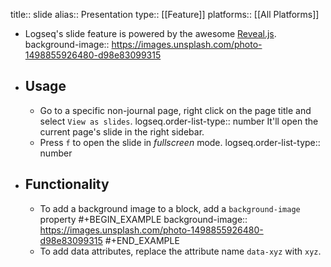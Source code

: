 title:: slide
alias:: Presentation
type:: [[Feature]]
platforms:: [[All Platforms]]

- Logseq's slide feature is powered by the awesome [Reveal.js](https://revealjs.com/).
  background-image:: https://images.unsplash.com/photo-1498855926480-d98e83099315
- ## Usage
	- Go to a specific non-journal page, right click on the page title and select `View as slides`.
	  logseq.order-list-type:: number
	  It'll open the current page's slide in the right sidebar.
	- Press `f` to open the slide in _fullscreen_ mode.
	  logseq.order-list-type:: number
- ## Functionality
	- To add a background image to a block, add a `background-image` property
	  #+BEGIN_EXAMPLE
	  background-image:: https://images.unsplash.com/photo-1498855926480-d98e83099315
	  #+END_EXAMPLE
	- To add data attributes, replace the attribute name `data-xyz` with `xyz`.